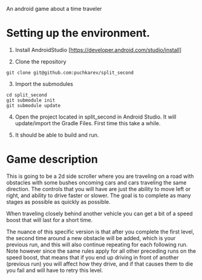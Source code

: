 An android game about a time traveler

# Setting up the environment.

1. Install AndroidStudio [https://developer.android.com/studio/install]

2. Clone the repository

```
git clone git@github.com:puchkarev/split_second
```

3. Import the submodules

```
cd split_second
git submodule init
git submodule update
```

4. Open the project located in split_second in Android Studio.
It will update/import the Gradle Files. First time this take a while.

5. It should be able to build and run.

# Game description

This is going to be a 2d side scroller where you are traveling on a road with obstacles with some bushes oncoming cars and cars traveling the same direction.
The controls that you will have are just the ability to move left or right, and ability to drive faster or slower.
The goal is to complete as many stages as possible as quickly as possible.

When traveling closely behind another vehicle you can get a bit of a speed boost that will last for a short time.

The nuance of this specific version is that after you complete the first level, the second time around a new obstacle will be added, which is your previous
run, and this will also continue repeating for each following run. Note however since the same rules apply for all other preceding runs on the speed boost,
that means that if you end up driving in front of another (previous run) you will affect how they drive, and if that causes them to die you fail and will
have to retry this level.

